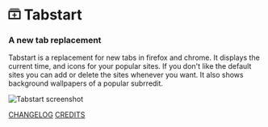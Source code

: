 # <img src="img/logo.png" width="24" height="24" alt="Tabstart"> Tabstart

### A new tab replacement

Tabstart is a replacement for new tabs in firefox and chrome. It displays the current time, and icons for your popular sites. If you don't like the 
default sites you can add or delete the sites whenever you want. It also shows background wallpapers of a popular subrredit.

![Tabstart screenshot](https://i.imgur.com/LEPDYM2.jpg)

<a href="changelog.md">CHANGELOG</a>
<a href="credits.md">CREDITS</a>
